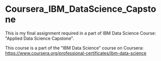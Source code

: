 # Coursera_IBM_DataScience_Capstone
This is my final assignment required in a part of IBM Data Science Course: "Applied Data Science Capstone".  

This course is a part of the "IBM Data Science" course on Coursera:  
https://www.coursera.org/professional-certificates/ibm-data-science
